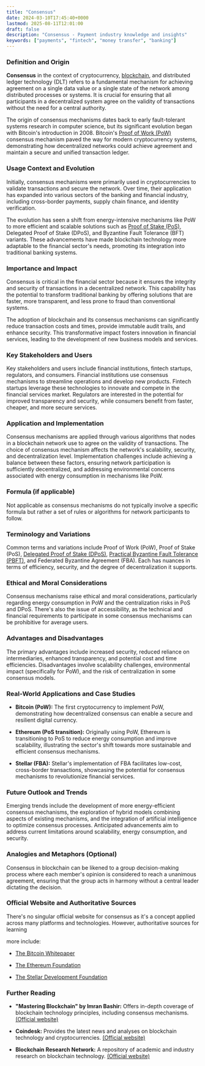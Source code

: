 ```yaml
---
title: "Consensus"
date: 2024-03-10T17:45:40+0000
lastmod: 2025-08-11T12:01:00
draft: false
description: "Consensus - Payment industry knowledge and insights"
keywords: ["payments", "fintech", "money transfer", "banking"]
---
```


### Definition and Origin

**Consensus** in the context of cryptocurrency, [blockchain](https://faisalkhan.com/learn/explainers/blockchain/), and distributed ledger technology (DLT) refers to a fundamental mechanism for achieving agreement on a single data value or a single state of the network among distributed processes or systems. It is crucial for ensuring that all participants in a decentralized system agree on the validity of transactions without the need for a central authority.

The origin of consensus mechanisms dates back to early fault-tolerant systems research in computer science, but its significant evolution began with Bitcoin's introduction in 2008. Bitcoin's [Proof of Work (PoW)](https://faisalkhanllc.xyz/resources/payments-wiki/p/proof-of-work-pow/) consensus mechanism paved the way for modern cryptocurrency systems, demonstrating how decentralized networks could achieve agreement and maintain a secure and unified transaction ledger.

### Usage Context and Evolution

Initially, consensus mechanisms were primarily used in cryptocurrencies to validate transactions and secure the network. Over time, their application has expanded into various sectors of the banking and financial industry, including cross-border payments, supply chain finance, and identity verification.

The evolution has seen a shift from energy-intensive mechanisms like PoW to more efficient and scalable solutions such as [Proof of Stake (PoS)](https://faisalkhanllc.xyz/resources/payments-wiki/p/proof-of-stake-pos/), Delegated Proof of Stake (DPoS), and Byzantine Fault Tolerance (BFT) variants. These advancements have made blockchain technology more adaptable to the financial sector's needs, promoting its integration into traditional banking systems.

### Importance and Impact

Consensus is critical in the financial sector because it ensures the integrity and security of transactions in a decentralized network. This capability has the potential to transform traditional banking by offering solutions that are faster, more transparent, and less prone to fraud than conventional systems.

The adoption of blockchain and its consensus mechanisms can significantly reduce transaction costs and times, provide immutable audit trails, and enhance security. This transformative impact fosters innovation in financial services, leading to the development of new business models and services.

### Key Stakeholders and Users

Key stakeholders and users include financial institutions, fintech startups, regulators, and consumers. Financial institutions use consensus mechanisms to streamline operations and develop new products. Fintech startups leverage these technologies to innovate and compete in the financial services market. Regulators are interested in the potential for improved transparency and security, while consumers benefit from faster, cheaper, and more secure services.

### Application and Implementation

Consensus mechanisms are applied through various algorithms that nodes in a blockchain network use to agree on the validity of transactions. The choice of consensus mechanism affects the network's scalability, security, and decentralization level. Implementation challenges include achieving a balance between these factors, ensuring network participation is sufficiently decentralized, and addressing environmental concerns associated with energy consumption in mechanisms like PoW.

### Formula (if applicable)

Not applicable as consensus mechanisms do not typically involve a specific formula but rather a set of rules or algorithms for network participants to follow.

### Terminology and Variations

Common terms and variations include Proof of Work (PoW), Proof of Stake (PoS), [Delegated Proof of Stake (DPoS)](https://faisalkhanllc.xyz/resources/payments-wiki/d/delegated-proof-of-stake-dpos/), [Practical Byzantine Fault Tolerance (PBFT)](https://faisalkhanllc.xyz/resources/payments-wiki/p/practical-byzantine-fault-tolerance-pbft/), and Federated Byzantine Agreement (FBA). Each has nuances in terms of efficiency, security, and the degree of decentralization it supports.

### Ethical and Moral Considerations

Consensus mechanisms raise ethical and moral considerations, particularly regarding energy consumption in PoW and the centralization risks in PoS and DPoS. There's also the issue of accessibility, as the technical and financial requirements to participate in some consensus mechanisms can be prohibitive for average users.

### Advantages and Disadvantages

The primary advantages include increased security, reduced reliance on intermediaries, enhanced transparency, and potential cost and time efficiencies. Disadvantages involve scalability challenges, environmental impact (specifically for PoW), and the risk of centralization in some consensus models.

### Real-World Applications and Case Studies

- **Bitcoin (PoW):** The first cryptocurrency to implement PoW, demonstrating how decentralized consensus can enable a secure and resilient digital currency.

- **Ethereum (PoS transition):** Originally using PoW, Ethereum is transitioning to PoS to reduce energy consumption and improve scalability, illustrating the sector's shift towards more sustainable and efficient consensus mechanisms.

- **Stellar (FBA):** Stellar's implementation of FBA facilitates low-cost, cross-border transactions, showcasing the potential for consensus mechanisms to revolutionize financial services.

### Future Outlook and Trends

Emerging trends include the development of more energy-efficient consensus mechanisms, the exploration of hybrid models combining aspects of existing mechanisms, and the integration of artificial intelligence to optimize consensus processes. Anticipated advancements aim to address current limitations around scalability, energy consumption, and security.

### Analogies and Metaphors (Optional)

Consensus in blockchain can be likened to a group decision-making process where each member's opinion is considered to reach a unanimous agreement, ensuring that the group acts in harmony without a central leader dictating the decision.

### Official Website and Authoritative Sources

There's no singular official website for consensus as it's a concept applied across many platforms and technologies. However, authoritative sources for learning

more include:

- [The Bitcoin Whitepaper](https://bitcoin.org/bitcoin.pdf)

- [The Ethereum Foundation](https://ethereum.org)

- [The Stellar Development Foundation](https://stellar.org)

### Further Reading

- **"Mastering Blockchain" by Imran Bashir:** Offers in-depth coverage of blockchain technology principles, including consensus mechanisms. [(Official website)](https://www.goodreads.com/book/show/34679782-mastering-blockchain?from_search=true&from_srp=true&qid=lxhjRgk47y&rank=1)

- **Coindesk:** Provides the latest news and analyses on blockchain technology and cryptocurrencies. [(Official website)](https://www.coindesk.com)

- **Blockchain Research Network:** A repository of academic and industry research on blockchain technology. [(Official website)](https://blockchainresearchnetwork.org)